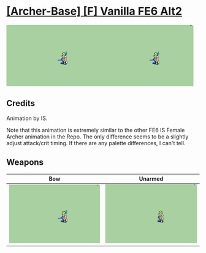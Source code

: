 # [\[Archer-Base\] \[F\] Vanilla FE6 Alt2](./)

<img src="./5.%20Bow/Bow_000.png" alt="[Archer-Base] [F] Vanilla FE6 Alt2 standing" />

## Credits

Animation by IS.

Note that this animation is extremely similar to the other FE6 IS Female Archer animation in the Repo. The only difference seems to be a slightly adjust attack/crit timing. If there are any palette differences, I can't tell.

## Weapons


|Bow |Unarmed |
|  :---: | :---: |
| <img alt="Bow animation" src="./5.%20Bow/Bow.gif" /> | <img alt="Unarmed animation" src="./8.%20Unarmed/Unarmed.gif" /> |
